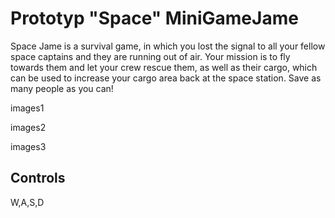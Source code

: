 # Prototyp "Space" MiniGameJame

Space Jame is a survival game, in which you lost the signal to all your fellow space captains and they are running out of air. Your mission is to fly towards them and let your crew rescue them, as well as their cargo, which can be used to increase your cargo area back at the space station. Save as many people as you can! 

images1

images2

images3


## Controls

W,A,S,D
